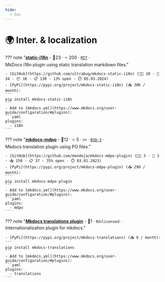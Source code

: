```yaml
---
hide:
  - toc
---
```


# 🌍 Inter. & localization


??? note "<b><a href="https://github.com/ultrabug/mkdocs-static-i18n">static-i18n</a></b>  - 🥇23 ·  ⭐ 200 · <code><a href="http://bit.ly/34MBwT8">MIT</a></code> · <code><img src="https://cdn.icon-icons.com/icons2/1465/PNG/512/701electricplug_100845.png" style="display:inline;" width="13" height="13"></code><br>MkDocs i18n plugin using static translation markdown files."

    - [GitHub](https://github.com/ultrabug/mkdocs-static-i18n) (👨‍💻 10 · 🔀 34 · 📦 1K · 📋 130 - 13% open · ⏱️ 05.03.2024)
    - [PyPi](https://pypi.org/project/mkdocs-static-i18n) (📥 30K / month):
	```
	pip install mkdocs-static-i18n
	```
    - Add to [mkdocs.yml](https://www.mkdocs.org/user-guide/configuration/#plugins):
    ```yaml
    plugins:
      - i18n
    ```

??? note "<b><a href="https://github.com/mondeja/mkdocs-mdpo-plugin">mkdocs-mdpo</a></b>  - 🥉12 ·  ⭐ 5 · 💤 · <code><a href="http://bit.ly/3aKzpTv">BSD-3</a></code> · <code><img src="https://cdn.icon-icons.com/icons2/1465/PNG/512/701electricplug_100845.png" style="display:inline;" width="13" height="13"></code><br>Mkdocs translation plugin using PO files."

    - [GitHub](https://github.com/mondeja/mkdocs-mdpo-plugin) (👨‍💻 3 · 🔀 3 · 📥 150 · 📋 37 - 35% open · ⏱️ 03.01.2023)
    - [PyPi](https://pypi.org/project/mkdocs-mdpo-plugin) (📥 290 / month):
	```
	pip install mkdocs-mdpo-plugin
	```
    - Add to [mkdocs.yml](https://www.mkdocs.org/user-guide/configuration/#plugins):
    ```yaml
    plugins:
      - mdpo
    ```

??? note "<b><a href="https://pypi.org/project/mkdocs-translations/">Mkdocs translations plugin</a></b>  - 🥉1 · <code>❗Unlicensed</code> · <code><img src="https://cdn.icon-icons.com/icons2/1465/PNG/512/701electricplug_100845.png" style="display:inline;" width="13" height="13"></code><br>Internationalization plugin for mkdocs."

    - [PyPi](https://pypi.org/project/mkdocs-translations) (📥 9 / month):
	```
	pip install mkdocs-translations
	```
    - Add to [mkdocs.yml](https://www.mkdocs.org/user-guide/configuration/#plugins):
    ```yaml
    plugins:
      - translations
    ```
